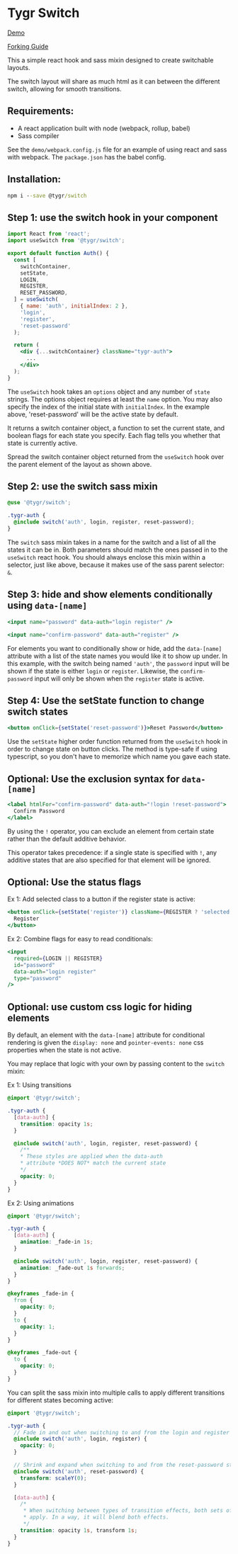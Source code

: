 # Tygr Switch

[Demo](https://tylergrinn.github.io/tygr-switch)

[Forking Guide](https://github.com/tylergrinn/tygr-logo/blob/main/docs/forking.md)

This a simple react hook and sass mixin designed to create switchable layouts.

The switch layout will share as much html as it can between the different switch, allowing for smooth transitions.

## Requirements:

- A react application built with node (webpack, rollup, babel)
- Sass compiler

See the `demo/webpack.config.js` file for an example of using react and sass with webpack. The `package.json` has the babel config.

## Installation:

```cmd
npm i --save @tygr/switch
```

## Step 1: use the switch hook in your component

```jsx
import React from 'react';
import useSwitch from '@tygr/switch';

export default function Auth() {
  const [
    switchContainer,
    setState,
    LOGIN,
    REGISTER,
    RESET_PASSWORD,
  ] = useSwitch(
    { name: 'auth', initialIndex: 2 },
    'login',
    'register',
    'reset-password'
  );

  return (
    <div {...switchContainer} className="tygr-auth">
      ...
    </div>
  );
}
```

The `useSwitch` hook takes an `options` object and any number of `state` strings. The options object requires at least the `name` option. You may also specify the index of the initial state with `initialIndex`. In the example above, 'reset-password' will be the active state by default.

It returns a switch container object, a function to set the current state, and boolean flags for each state you specify. Each flag tells you whether that state is currently active.

Spread the switch container object returned from the `useSwitch` hook over the parent element of the layout as shown above.

## Step 2: use the switch sass mixin

```scss
@use '@tygr/switch';

.tygr-auth {
  @include switch('auth', login, register, reset-password);
}
```

The `switch` sass mixin takes in a name for the switch and a list of all the states it can be in. Both parameters should match the ones passed in to the `useSwitch` react hook. You should always enclose this mixin within a selector, just like above, because it makes use of the sass parent selector: `&`.

## Step 3: hide and show elements conditionally using `data-[name]`

```jsx
<input name="password" data-auth="login register" />

<input name="confirm-password" data-auth="register" />
```

For elements you want to conditionally show or hide, add the `data-[name]` attribute with a list of the state names you would like it to show up under. In this example, with the switch being named `'auth'`, the `password` input will be shown if the state is either `login` or `register`. Likewise, the `confirm-password` input will only be shown when the `register` state is active.

## Step 4: Use the setState function to change switch states

```jsx
<button onClick={setState('reset-password')}>Reset Password</button>
```

Use the `setState` higher order function returned from the `useSwitch` hook in order to change state on button clicks. The method is type-safe if using typescript, so you don't have to memorize which name you gave each state.

## Optional: Use the exclusion syntax for `data-[name]`

```jsx
<label htmlFor="confirm-password" data-auth="!login !reset-password">
  Confirm Password
</label>
```

By using the `!` operator, you can exclude an element from certain state rather than the default additive behavior.

This operator takes precedence: if a single state is specified with `!`, any additive states that are also specified for that element will be ignored.

## Optional: Use the status flags

Ex 1: Add selected class to a button if the register state is active:

```jsx
<button onClick={setState('register')} className={REGISTER ? 'selected' : ''}>
  Register
</button>
```

Ex 2: Combine flags for easy to read conditionals:

```jsx
<input
  required={LOGIN || REGISTER}
  id="password"
  data-auth="login register"
  type="password"
/>
```

## Optional: use custom css logic for hiding elements

By default, an element with the `data-[name]` attribute for conditional rendering is given the `display: none` and `pointer-events: none` css properties when the state is not active.

You may replace that logic with your own by passing content to the `switch` mixin:

Ex 1: Using transitions

```scss
@import '@tygr/switch';

.tygr-auth {
  [data-auth] {
    transition: opacity 1s;
  }

  @include switch('auth', login, register, reset-password) {
    /**
    * These styles are applied when the data-auth
    * attribute *DOES NOT* match the current state
    */
    opacity: 0;
  }
}
```

Ex 2: Using animations

```scss
@import '@tygr/switch';

.tygr-auth {
  [data-auth] {
    animation: _fade-in 1s;
  }

  @include switch('auth', login, register, reset-password) {
    animation: _fade-out 1s forwards;
  }
}

@keyframes _fade-in {
  from {
    opacity: 0;
  }
  to {
    opacity: 1;
  }
}

@keyframes _fade-out {
  to {
    opacity: 0;
  }
}
```

You can split the sass mixin into multiple calls to apply different transitions for different states becoming active:

```scss
@import '@tygr/switch';

.tygr-auth {
  // Fade in and out when switching to and from the login and register states
  @include switch('auth', login, register) {
    opacity: 0;
  }

  // Shrink and expand when switching to and from the reset-password state
  @include switch('auth', reset-password) {
    transform: scaleY(0);
  }

  [data-auth] {
    /*
     * When switching between types of transition effects, both sets of rules will
     * apply. In a way, it will blend both effects.
     */
    transition: opacity 1s, transform 1s;
  }
}
```
